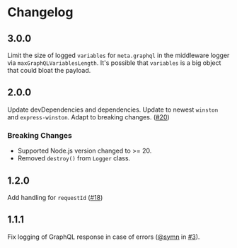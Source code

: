 # Changelog

## 3.0.0

Limit the size of logged `variables` for `meta.graphql` in the middleware logger
via `maxGraphQLVariablesLength`. It's possible that `variables` is a big object that could bloat the payload.

## 2.0.0

Update devDependencies and dependencies. Update to newest `winston` and
`express-winston`. Adapt to breaking changes. ([#20](https://github.com/molindo/molindo-node-logger/pull/20))

### Breaking Changes

- Supported Node.js version changed to >= 20.
- Removed `destroy()` from `Logger` class.

## 1.2.0

Add handling for `requestId` ([#18](https://github.com/molindo/molindo-node-logger/pull/18))

## 1.1.1

Fix logging of GraphQL response in case of errors
([@symn](https://github.com/symn) in
[#3](https://github.com/molindo/molindo-node-logger/pull/3)).

